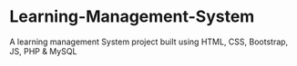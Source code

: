 # Learning-Management-System
A learning management System project built using HTML, CSS, Bootstrap, JS, PHP &amp; MySQL 
